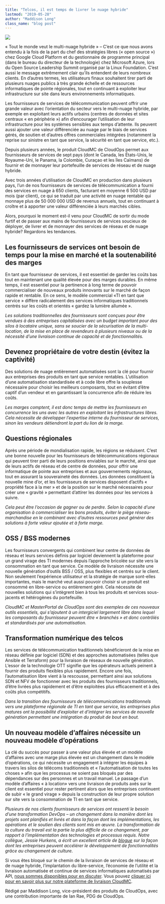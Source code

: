 ```yaml
---
title: "Telcos, il est temps de livrer le nuage hybride"
lastmod: "2019-05-28"
author: "Maddison Long"
class_name: "blog post"
---
```


<img src="/images/blog/post/CloudMC.png" class="main-blog-image">

<p>« Tout le monde veut le multi-nuage hybride » – C’est ce que nous avons entendu à la fois de la part du chef des stratégies libres (« open source ») chez Google Cloud Platform et du gestionnaire de programme principal (dans le bureau du directeur de la technologie) chez Microsoft Azure, lors du Open Source Leadership Summit organisé par la Linux Foundation. C’est aussi le message extrêmement clair qu’ils entendent de leurs nombreux clients. En d’autres termes, les utilisateurs finaux souhaitent tirer parti de plusieurs nuages publics à très grande échelle et de ressources informatiques de pointe régionales, tout en continuant à exploiter leur infrastructure sur site dans leurs environnements informatiques.</p><p>Les fournisseurs de services de télécommunication peuvent offrir une grande valeur avec l’orientation du secteur vers le multi-nuage hybride, par exemple en exploitant leurs actifs urbains (centres de données et sites centraux « en périphérie ») afin d’encourager l’utilisation de leur infrastructure pour les systèmes sensibles aux temps d’attente. Ils peuvent aussi ajouter une valeur différenciée au nuage ​​par le biais de services gérés, de soutien et d’autres offres commerciales intégrées (notamment la reprise sur sinistre en tant que service, la sécurité en tant que service, etc.).</p><p>Depuis plusieurs années, le produit CloudMC de CloudOps permet aux fournisseurs de services de sept pays (dont le Canada, les États-Unis, le Royaume-Uni, le Panama, la Colombie, Curaçao et les îles Caïmans) de fournir et de monnayer leur portefeuille de services de réseau et de nuage hybride.</p><p>Avec trois années d’utilisation de CloudMC en production dans plusieurs pays, l’un de nos fournisseurs de services de télécommunication a fourni des services en nuage à 650 clients, facturant en moyenne 6 500 USD par mois (par client), ce qui se traduit par une activité en nuage rentable qui monnaye plus de 50 000 000 USD de revenus annuels, tout en continuant à croître et à apporter une valeur différenciée à leurs marchés cibles.</p><p>Alors, pourquoi le moment est-il venu pour CloudMC de sortir du mode furtif et de passer aux mains de fournisseurs de services soucieux de déployer, de livrer et de monnayer des services de réseau et de nuage hybride? Regardons les tendances.</p><h2><strong>Les fournisseurs de services ont besoin de temps pour la mise en marché et la soutenabilité des marges</strong></h2><p>En tant que fournisseur de services, il est essentiel de garder les coûts bas tout en maintenant une qualité élevée pour des marges durables. En même temps, il est essentiel pour la pertinence à long terme de pouvoir commercialiser de nouveaux produits innovants sur le marché de façon rapide et rentable. En ce sens, le modèle commercial «TI en tant que service » diffère radicalement des services informatiques traditionnels centrés sur les coûts et orientés « gardez la lumière allumée ».</p><p><em>Les solutions traditionnelles des fournisseurs sont conçues pour être vendues à des entreprises capitalisées avec un budget important pour des silos à locataire unique, sans se soucier de la sécurisation de la multi-location, de la mise en place de revendeurs à plusieurs niveaux ou de la nécessité d’une livraison continue de capacité et de fonctionnalités.</em></p><h2><strong>Devenez propriétaire de votre destin (évitez la captivité)</strong></h2><p>Des solutions de nuage entièrement automatisées sont la clé pour fournir aux entreprises des produits en tant que service rentables. L’utilisation d’une automatisation standardisée et à code libre offre la souplesse nécessaire pour choisir les meilleurs composants, tout en évitant d’être captif d’un vendeur et en garantissant la concurrence afin de réduire les coûts.</p><p><em>Les marges comptent, il est donc temps de mettre les fournisseurs en concurrence les uns avec les autres en exploitant les infrastructures libres. Cela nécessite de développer l’expertise interne du fournisseur de services, sinon les vendeurs détiendront la part du lion de la marge. </em></p><h2><strong>Questions régionales</strong></h2><p>Après une période de mondialisation rapide, les régions se réduisent. C’est une bonne nouvelle pour les fournisseurs de télécommunications régionaux qui peuvent tirer parti de leurs positions enviables sur le marché, ainsi que de leurs actifs de réseau et de centre de données, pour offrir une informatique de pointe aux entreprises et aux gouvernements régionaux, tout en assurant la souveraineté des données. Les données constituent la nouvelle mine d’or, et les fournisseurs de services disposent d’actifs « propriété face à la mer » et de la position sur le marché nécessaires pour créer une « gravité » permettant d’attirer les données pour les services à suivre.</p><p><em>Cela peut être l’occasion de gagner ou de perdre. Selon la capacité d’une organisation à commercialiser les bons produits, éviter le piège réseau-marchandise en le combinant avec d’autres ressources peut générer des solutions à forte valeur ajoutée et à forte marge.</em></p><h2><strong>OSS / BSS modernes</strong></h2><p>Les fournisseurs convergents qui combinent leur centre de données de réseau et leurs services définis par logiciel deviennent la plateforme pour un grand virage des TI modernes depuis l’approche bricolée sur site vers la consommation en tant que service. Ce modèle de livraison nécessite une nouvelle génération d’outils BSS / OSS, plus flexibles et centrés sur le client. Non seulement l’expérience utilisateur et la stratégie de marque sont-elles importantes, mais le marché veut aussi pouvoir choisir si un produit est consommé en libre-service ou entièrement géré. Cela nécessite de nouvelles solutions qui s’intègrent bien à tous les produits et services sous-jacents et hétérogènes du portefeuille.</p><p><em>CloudMC et MasterPortal de CloudOps sont des exemples de ces nouveaux outils essentiels, qui s’ajoutent à un intergiciel largement libre dans lequel les composants du fournisseur peuvent être « branchés » et donc contrôlés et standardisés par une automatisation.</em></p><h2><strong>Transformation numérique des telcos</strong></h2><p>Les services de télécommunication traditionnels bénéficieront de la mise en réseau définie par logiciel (SDN) et des approches automatisées (telles que Ansible et Terraform) pour la livraison de réseaux de nouvelle génération. L’essor de la technologie OTT signifie que les opérateurs actuels peinent à fournir des produits flexibles plus rapidement. Encore une fois, l’automatisation libre vient à la rescousse, permettant ainsi aux solutions SDN et NFV de fonctionner avec les produits des fournisseurs traditionnels, d’être livrées plus rapidement et d’être exploitées plus efficacement et à des coûts plus compétitifs.</p><p><em>Dans la transition des fournisseurs de télécommunications traditionnels vers une plateforme régionale de TI en tant que service, les entreprises plus matures ont la possibilité d’exploiter et d’intégrer les services de nouvelle génération permettant une intégration du produit de bout en bout.</em></p><h2><strong>Un nouveau modèle d’affaires nécessite un nouveau modèle d’opérations</strong></h2><p>La clé du succès pour passer à une valeur plus élevée et un modèle d’affaires avec une marge plus élevée est un changement dans le modèle d’opérations, ce qui nécessite un engagement à intégrer les équipes à travers les silos de télécoms traditionnels et « l’automatisation de toutes les choses » afin que les processus ne soient pas bloqués par des dépendances sur des personnes et un travail manuel. Le passage d’un modèle d’affaires « à location» vers une livraison de produits axés sur le client est essentiel pour rester pertinent alors que les entreprises continuent de subir « le grand virage » depuis la construction de leur propre solution sur site vers la consommation de TI en tant que service.</p><p><em>Plusieurs de nos clients fournisseurs de services ont ressenti le besoin d’une transformation DevOps – un changement dans la manière dont les projets sont planifiés et livrés et dans la façon dont les implémentations, les opérations et le soutien des clients sont mis en œuvre. La transformation de la culture du travail est la partie la plus difficile de ce changement, par rapport à l’implémentation des technologies et processus requis. Notre collègue, Jessie Hurkens, a écrit un excellent article de </em><a href="https://www.cloudops.com/fr/2019/02/augmentation-de-la-vitesse-de-fonctionnalite-par-le-changement-culturel-le-devops-place-la-philosophie-avant-la-technologie/"><em>blogue</em></a><em> sur la façon dont les entreprises peuvent accélérer le développement de fonctionnalités grâce au changement de culture.</em></p><p>Si vous êtes bloqué sur le chemin de la livraison de services de réseau et de nuage hybride, l’implantation du libre-service, l’économie de l’utilité et la livraison automatisée et continue de services informatiques automatisés par API, <a href="https://info.cloudops.com/fr-cloudmc">nous sommes disponibles pour en discuter</a>. Vous pouvez <a href="https://www.cloudops.com/fr/cloudmc/">cliquer ici pour en savoir plus sur notre plateforme de livraison CloudMC</a>.</p><p>Rédigé par Maddison Long, vice-président des produits de CloudOps, avec une contribution importante de Ian Rae, PDG de CloudOps.</p>